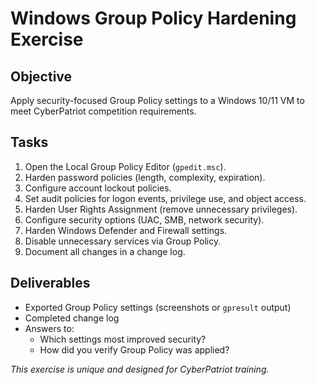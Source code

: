 # Windows Group Policy Hardening Exercise

## Objective

Apply security-focused Group Policy settings to a Windows 10/11 VM to meet CyberPatriot competition requirements.

## Tasks

1. Open the Local Group Policy Editor (`gpedit.msc`).
2. Harden password policies (length, complexity, expiration).
3. Configure account lockout policies.
4. Set audit policies for logon events, privilege use, and object access.
5. Harden User Rights Assignment (remove unnecessary privileges).
6. Configure security options (UAC, SMB, network security).
7. Harden Windows Defender and Firewall settings.
8. Disable unnecessary services via Group Policy.
9. Document all changes in a change log.

## Deliverables

- Exported Group Policy settings (screenshots or `gpresult` output)
- Completed change log
- Answers to:
  - Which settings most improved security?
  - How did you verify Group Policy was applied?

*This exercise is unique and designed for CyberPatriot training.*
